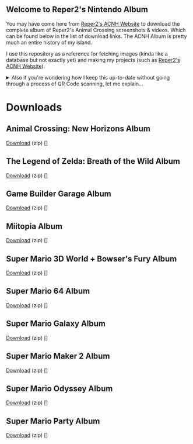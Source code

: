 ## Welcome to Reper2's Nintendo Album

You may have come here from [Reper2's ACNH Website](/acnh) to download the complete album of Reper2's Animal Crossing screenshots & videos. Which can be found below in the list of download links. The ACNH Album is pretty much an entire history of my island.

I use this repository as a reference for fetching images (kinda like a database but not exactly yet) and making my projects (such as [Reper2's ACNH Website](/acnh)).

<details>
    <summary>Also if you're wondering how I keep this up-to-date without going through a process of QR Code scanning, let me explain...</summary>
    After I've finished up whatever game I'm playing (or was playing) on my Switch, I close the game and (properly) power off the Switch. Then, I open the SD Card hatch on the back of the Switch and take out the MicroSD Card. Using a special type of USB-C (that doesn't store data) which has a SD and MicroSD Card input on the side, I insert the MicroSD Card from my Switch and plug the USB-C into the Thunderbolt port of my computer. I then load the USB Drive that has the MicroSD inserted in File Explorer and navigate to [D:\Nintendo\Album](D:\Nintendo\Album) (D is the drive letter unless D is already taken), which is where my entire Nintendo album is located. Obviously acnh is not the only thing in my album, I do take captures in other games sometimes too. After I copy+paste everything from the drive over to this folder, I have to filter out all the non-acnh content (manually) as this is just an album for acnh. When I update this, I add the new photos/videos 1 day after they were taken in case I take more in that day. I only copy+paste the folder with the new photos/videos as it would be inefficient to do it any other way.
</details>

# Downloads
## Animal Crossing: New Horizons Album
[Download](https://github.com/Reper2/nintendo-album/archive/refs/heads/acnh.zip) (zip) [<span title="acnh"></span>]

## The Legend of Zelda: Breath of the Wild Album
[Download](https://github.com/Reper2/nintendo-album/archive/refs/heads/botw.zip) (zip) [<span title="botw"></span>]

## Game Builder Garage Album
[Download](https://github.com/Reper2/nintendo-album/archive/refs/heads/gbg.zip) (zip) [<span title="gbg"></span>]

## Miitopia Album
[Download](https://github.com/Reper2/nintendo-album/archive/refs/heads/miitopia.zip) (zip) [<span title="miitopia"></span>]

## Super Mario 3D World + Bowser's Fury Album
[Download](https://github.com/Reper2/nintendo-album/archive/refs/heads/sm3dw_bf.zip) (zip) [<span title="sm3dw_bf"></span>]

## Super Mario 64 Album
[Download](https://github.com/Reper2/nintendo-album/archive/refs/heads/sm64.zip) (zip) [<span title="sm64"></span>]

## Super Mario Galaxy Album
[Download](https://github.com/Reper2/nintendo-album/archive/refs/heads/smg.zip) (zip) [<span title="smg"></span>]

## Super Mario Maker 2 Album
[Download](https://github.com/Reper2/nintendo-album/archive/refs/heads/smm2.zip) (zip) [<span title="smm2"></span>]

## Super Mario Odyssey Album
[Download](https://github.com/Reper2/nintendo-album/archive/refs/heads/smo.zip) (zip) [<span title="smo"></span>]

## Super Mario Party Album
[Download](https://github.com/Reper2/nintendo-album/archive/refs/heads/smp.zip) (zip) [<span title="smp"></span>]

<script>
    const span = document.getElementsByName("span");
    span.forEach(element => fileSize(element.title));
    function fileSize(album) {
        var params = {
            method: "GET",
            headers: {
                Range: "bytes=0-0",
            },
        };
        var response = UrlFetchApp.fetch(("https://github.com/Reper2/nintendo-album/archive/refs/heads/"+album+".zip"), params);
        var headers = response.getHeaders();
        var fileSizeString = headers['Content-Range'];
        var fileSize = fileSizeString.split("/")[1];
        span.forEach(element => element.innerHTML = fileSize);
    }
</script>
